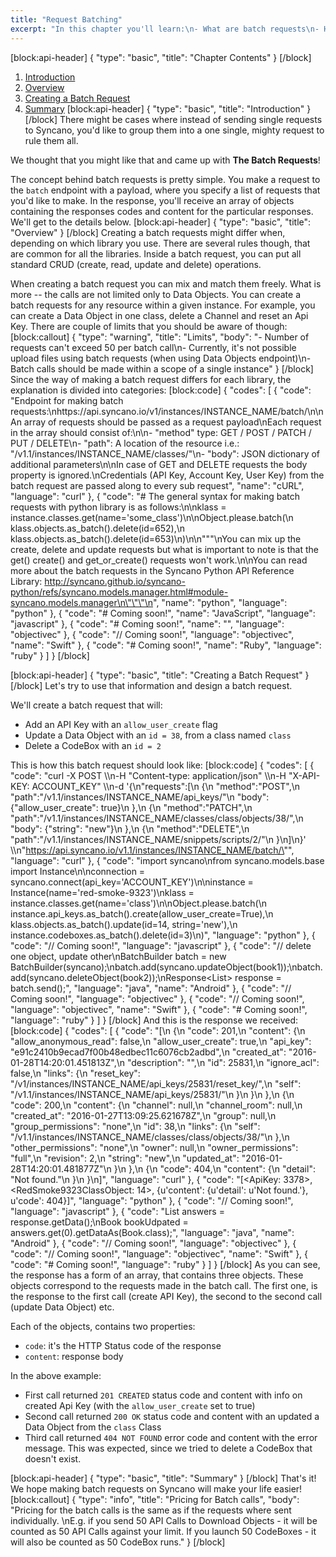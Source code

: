 ```yaml
---
title: "Request Batching"
excerpt: "In this chapter you'll learn:\n- What are batch requests\n- How to create a batch requests\n- How to execute a batch requests"
---
```

[block:api-header]
{
  "type": "basic",
  "title": "Chapter Contents"
}
[/block]
1. [Introduction](#introduction)
2. [Overview](#overview)
3. [Creating a Batch Request](#creating-a-batch-request)
4. [Summary](#summary)
[block:api-header]
{
  "type": "basic",
  "title": "Introduction"
}
[/block]
There might be cases where instead of sending single requests to Syncano, you'd like to group them into a one single, mighty request to rule them all. 

We thought that you might like that and came up with **The Batch Requests**! 

The concept behind batch requests is pretty simple. You make a request to the `batch` endpoint with a payload, where you specify a list of requests that you'd like to make. 
In the response, you'll receive an array of objects containing the responses codes and content for the particular responses. 
We'll get to the details below.
[block:api-header]
{
  "type": "basic",
  "title": "Overview"
}
[/block]
Creating a batch requests might differ when, depending on which library you use. 
There are several rules though, that are common for all the libraries.
Inside a batch request, you can put all standard CRUD (create, read, update and delete) operations. 

When creating a batch request you can mix and match them freely. What is more -- the calls are not limited only to Data Objects. You can create a batch requests for any resource within a given instance. 
For example, you can create a Data Object in one class, delete a Channel and reset an Api Key. There are couple of limits that you should be aware of though:
[block:callout]
{
  "type": "warning",
  "title": "Limits",
  "body": "- Number of requests can't exceed 50 per batch call\n- Currently, it's not possible upload files using batch requests (when using Data Objects endpoint)\n- Batch calls should be made within a scope of a single instance"
}
[/block]
Since the way of making a batch request differs for each library, the explanation is divided into categories:
[block:code]
{
  "codes": [
    {
      "code": "Endpoint for making batch requests:\nhttps://api.syncano.io/v1/instances/INSTANCE_NAME/batch/\n\nAn array of requests should be passed as a request payload\nEach request in the array should consist of:\n\n- \"method\" type: GET / POST / PATCH / PUT / DELETE\n- \"path\": A location of the resource i.e.: \"/v1.1/instances/INSTANCE_NAME/classes/\"\n- \"body\": JSON dictionary of additional parameters\n\nIn case of GET and DELETE requests the body property is ignored.\nCredentials (API Key, Account Key, User Key) from the batch request are passed along to every sub request",
      "name": "cURL",
      "language": "curl"
    },
    {
      "code": "# The general syntax for making batch requests with python library is as follows:\n\nklass = instance.classes.get(name='some_class')\n\nObject.please.batch(\n    klass.objects.as_batch().delete(id=652),\n    klass.objects.as_batch().delete(id=653)\n)\n\n\"\"\"\nYou can mix up the create, delete and update requests but what is important to note is that the get() create() and get_or_create() requests won't work.\n\nYou can read more about the batch requests in the Syncano Python API Reference Library: http://syncano.github.io/syncano-python/refs/syncano.models.manager.html#module-syncano.models.manager\n\"\"\"\n",
      "name": "python",
      "language": "python"
    },
    {
      "code": "# Coming soon!",
      "name": "JavaScript",
      "language": "javascript"
    },
    {
      "code": "# Coming soon!",
      "name": "",
      "language": "objectivec"
    },
    {
      "code": "// Coming soon!",
      "language": "objectivec",
      "name": "Swift"
    },
    {
      "code": "# Coming soon!",
      "name": "Ruby",
      "language": "ruby"
    }
  ]
}
[/block]

[block:api-header]
{
  "type": "basic",
  "title": "Creating a Batch Request"
}
[/block]
Let's try to use that information and design a batch request. 

We'll create a batch request that will:
- Add an API Key with an `allow_user_create` flag
- Update a Data Object with an `id = 38`, from a class named `class`
- Delete a CodeBox with an `id = 2`

This is how this batch request should look like:
[block:code]
{
  "codes": [
    {
      "code": "curl -X POST \\\n-H \"Content-type: application/json\" \\\n-H \"X-API-KEY: ACCOUNT_KEY\" \\\n-d '{\n\"requests\":[\n  {\n     \"method\":\"POST\",\n     \"path\":\"/v1.1/instances/INSTANCE_NAME/api_keys/\"\n     \"body\": {\"allow_user_create\": true}\n  },\n  {\n     \"method\":\"PATCH\",\n     \"path\":\"/v1.1/instances/INSTANCE_NAME/classes/class/objects/38/\",\n     \"body\": {\"string\": \"new\"}\n  },\n  {\n     \"method\":\"DELETE\",\n     \"path\":\"/v1.1/instances/INSTANCE_NAME/snippets/scripts/2/\"\n  }\n]\n}' \\\n\"https://api.syncano.io/v1.1/instances/INSTANCE_NAME/batch/\"",
      "language": "curl"
    },
    {
      "code": "import syncano\nfrom syncano.models.base import Instance\n\nconnection = syncano.connect(api_key='ACCOUNT_KEY')\n\ninstance = Instance(name='red-smoke-9323')\nklass = instance.classes.get(name='class')\n\nObject.please.batch(\n    instance.api_keys.as_batch().create(allow_user_create=True),\n    klass.objects.as_batch().update(id=14, string='new'),\n    instance.codeboxes.as_batch().delete(id=3)\n)",
      "language": "python"
    },
    {
      "code": "// Coming soon!",
      "language": "javascript"
    },
    {
      "code": "// delete one object, update other\nBatchBuilder batch = new BatchBuilder(syncano);\nbatch.add(syncano.updateObject(book1));\nbatch.add(syncano.deleteObject(book2));\nResponse<List<BatchAnswer>> response = batch.send();",
      "language": "java",
      "name": "Android"
    },
    {
      "code": "// Coming soon!",
      "language": "objectivec"
    },
    {
      "code": "// Coming soon!",
      "language": "objectivec",
      "name": "Swift"
    },
    {
      "code": "# Coming soon!",
      "language": "ruby"
    }
  ]
}
[/block]
And this is the response we received:
[block:code]
{
  "codes": [
    {
      "code": "[\n    {\n        \"code\": 201,\n        \"content\": {\n            \"allow_anonymous_read\": false,\n            \"allow_user_create\": true,\n            \"api_key\": \"e91c2410b9ecad7f00b48edbec11c6076cb2adbd\",\n            \"created_at\": \"2016-01-28T14:20:01.451813Z\",\n            \"description\": \"\",\n            \"id\": 25831,\n            \"ignore_acl\": false,\n            \"links\": {\n                \"reset_key\": \"/v1/instances/INSTANCE_NAME/api_keys/25831/reset_key/\",\n                \"self\": \"/v1.1/instances/INSTANCE_NAME/api_keys/25831/\"\n            }\n        }\n    },\n    {\n        \"code\": 200,\n        \"content\": {\n            \"channel\": null,\n            \"channel_room\": null,\n            \"created_at\": \"2016-01-27T13:09:25.621678Z\",\n            \"group\": null,\n            \"group_permissions\": \"none\",\n            \"id\": 38,\n            \"links\": {\n                \"self\": \"/v1.1/instances/INSTANCE_NAME/classes/class/objects/38/\"\n            },\n            \"other_permissions\": \"none\",\n            \"owner\": null,\n            \"owner_permissions\": \"full\",\n            \"revision\": 2,\n            \"string\": \"new\",\n            \"updated_at\": \"2016-01-28T14:20:01.481877Z\"\n        }\n    },\n    {\n        \"code\": 404,\n        \"content\": {\n            \"detail\": \"Not found.\"\n        }\n    }\n]",
      "language": "curl"
    },
    {
      "code": "[<ApiKey: 3378>, <RedSmoke9323ClassObject: 14>, {u'content': {u'detail': u'Not found.'}, u'code': 404}]",
      "language": "python"
    },
    {
      "code": "// Coming soon!",
      "language": "javascript"
    },
    {
      "code": "List<BatchAnswer> answers = response.getData();\nBook bookUdpated = answers.get(0).getDataAs(Book.class);",
      "language": "java",
      "name": "Android"
    },
    {
      "code": "// Coming soon!",
      "language": "objectivec"
    },
    {
      "code": "// Coming soon!",
      "language": "objectivec",
      "name": "Swift"
    },
    {
      "code": "# Coming soon!",
      "language": "ruby"
    }
  ]
}
[/block]
As you can see, the response has a form of an array, that contains three objects. 
These objects correspond to the requests made in the batch call. 
The first one, is the response to the first call (create API Key), the second to the second call (update Data Object) etc. 

Each of the objects, contains two properties:
- `code`: it's the HTTP Status code of the response
- `content`: response body

In the above example:
- First call returned `201 CREATED` status code and content with info on created Api Key (with the `allow_user_create` set to true)
- Second call returned `200 OK` status code and content with an updated a Data Object from the `class` Class
- Third call returned `404 NOT FOUND` error code and content with the error message. This was expected, since we tried to delete a CodeBox that doesn't exist.


[block:api-header]
{
  "type": "basic",
  "title": "Summary"
}
[/block]
That's it! We hope making batch requests on Syncano will make your life easier!
[block:callout]
{
  "type": "info",
  "title": "Pricing for Batch calls",
  "body": "Pricing for the batch calls is the same as if the requests where sent individually. \nE.g. if you send 50 API Calls to Download Objects - it will be counted as 50 API Calls against your limit. If you launch 50 CodeBoxes - it will also be counted as 50 CodeBox runs."
}
[/block]